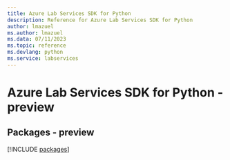 ```yaml
---
title: Azure Lab Services SDK for Python
description: Reference for Azure Lab Services SDK for Python
author: lmazuel
ms.author: lmazuel
ms.data: 07/11/2023
ms.topic: reference
ms.devlang: python
ms.service: labservices
---
```

# Azure Lab Services SDK for Python - preview
## Packages - preview
[!INCLUDE [packages](lab-services-index.md)]